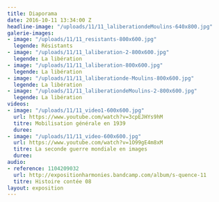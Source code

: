 ```yaml
---
title: Diaporama
date: 2016-10-11 13:34:00 Z
headline-image: "/uploads/11/11_laliberationdeMoulins-640x800.jpg"
galerie-images:
- image: "/uploads/11/11_resistants-800x600.jpg"
  legende: Résistants
- image: "/uploads/11/11_laliberation-2-800x600.jpg"
  legende: La libération
- image: "/uploads/11/11_laliberation-800x600.jpg"
  legende: La libération
- image: "/uploads/11/11_laliberationde-Moulins-800x600.jpg"
  legende: La libération
- image: "/uploads/11/11_laliberationdeMoulins-2-800x600.jpg"
  legende: La libération
videos:
- image: "/uploads/11/11_video1-600x600.jpg"
  url: https://www.youtube.com/watch?v=3cpEJHYs9hM
  titre: Mobilisation générale en 1939
  duree:
- image: "/uploads/11/11_video-600x600.jpg"
  url: https://www.youtube.com/watch?v=1O99gE4m8xM
  titre: La seconde guerre mondiale en images
  duree:
audio:
- reference: 1104209032
  url: http://expositionharmonies.bandcamp.com/album/s-quence-11
  titre: Histoire contée 08
layout: exposition
---
```

